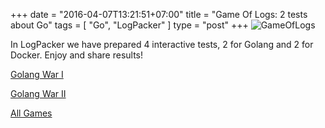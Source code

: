 +++
date = "2016-04-07T13:21:51+07:00"
title = "Game Of Logs: 2 tests about Go"
tags = [ "Go", "LogPacker" ]
type = "post"
+++
![GameOfLogs](/game-of-logs.png)

In LogPacker we have prepared 4 interactive tests, 2 for Golang and 2 for Docker. Enjoy and share results!

[Golang War I](https://logpacker.com/blog/the-first-golang-war)

[Golang War II](https://logpacker.com/blog/the-second-golang-war)

[All Games](https://logpacker.com/blog/game-of-logs)
